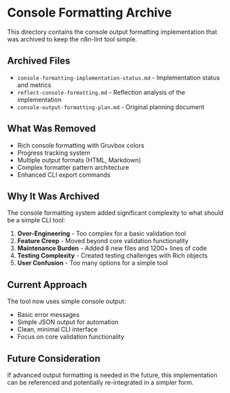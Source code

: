# Console Formatting Archive

This directory contains the console output formatting implementation that was archived to keep the n8n-lint tool simple.

## Archived Files

- `console-formatting-implementation-status.md` - Implementation status and metrics
- `reflect-console-formatting.md` - Reflection analysis of the implementation
- `console-output-formatting-plan.md` - Original planning document

## What Was Removed

- Rich console formatting with Gruvbox colors
- Progress tracking system
- Multiple output formats (HTML, Markdown)
- Complex formatter pattern architecture
- Enhanced CLI export commands

## Why It Was Archived

The console formatting system added significant complexity to what should be a simple CLI tool:

1. **Over-Engineering** - Too complex for a basic validation tool
2. **Feature Creep** - Moved beyond core validation functionality
3. **Maintenance Burden** - Added 8 new files and 1200+ lines of code
4. **Testing Complexity** - Created testing challenges with Rich objects
5. **User Confusion** - Too many options for a simple tool

## Current Approach

The tool now uses simple console output:

- Basic error messages
- Simple JSON output for automation
- Clean, minimal CLI interface
- Focus on core validation functionality

## Future Consideration

If advanced output formatting is needed in the future, this implementation can be referenced and potentially re-integrated in a simpler form.
